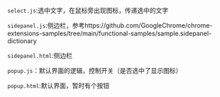 `select.js`:选中文字，在鼠标旁出现图标，传递选中的文字

`sidepanel.js`:侧边栏，参考https://github.com/GoogleChrome/chrome-extensions-samples/tree/main/functional-samples/sample.sidepanel-dictionary

`sidepanel.html`:侧边栏

`popup.js`：默认界面的逻辑，控制开关（是否选中了显示图标）

`popup.html`:默认界面，暂时有个按钮